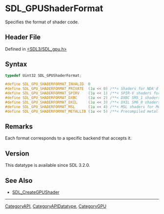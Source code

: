 # SDL_GPUShaderFormat

Specifies the format of shader code.

## Header File

Defined in [<SDL3/SDL_gpu.h>](https://github.com/libsdl-org/SDL/blob/main/include/SDL3/SDL_gpu.h)

## Syntax

```c
typedef Uint32 SDL_GPUShaderFormat;

#define SDL_GPU_SHADERFORMAT_INVALID  0
#define SDL_GPU_SHADERFORMAT_PRIVATE  (1u << 0) /**< Shaders for NDA'd platforms. */
#define SDL_GPU_SHADERFORMAT_SPIRV    (1u << 1) /**< SPIR-V shaders for Vulkan. */
#define SDL_GPU_SHADERFORMAT_DXBC     (1u << 2) /**< DXBC SM5_1 shaders for D3D12. */
#define SDL_GPU_SHADERFORMAT_DXIL     (1u << 3) /**< DXIL SM6_0 shaders for D3D12. */
#define SDL_GPU_SHADERFORMAT_MSL      (1u << 4) /**< MSL shaders for Metal. */
#define SDL_GPU_SHADERFORMAT_METALLIB (1u << 5) /**< Precompiled metallib shaders for Metal. */
```

## Remarks

Each format corresponds to a specific backend that accepts it.

## Version

This datatype is available since SDL 3.2.0.

## See Also

- [SDL_CreateGPUShader](SDL_CreateGPUShader)

----
[CategoryAPI](CategoryAPI), [CategoryAPIDatatype](CategoryAPIDatatype), [CategoryGPU](CategoryGPU)

